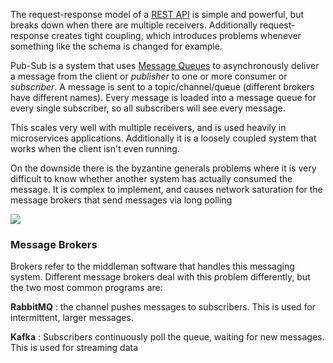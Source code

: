 

The request-response model of a [REST API](REST%20API.md) is simple and powerful, but breaks down when there are multiple receivers. Additionally request-response creates tight coupling, which introduces problems whenever something like the schema is changed for example.

Pub-Sub is a system that uses [Message Queues](Message%20Queue.md) to asynchronously deliver a message from the client or _publisher_ to one or more consumer or _subscriber_. A message is sent to a topic/channel/queue (different brokers have different names). Every message is loaded into a message queue for every single subscriber, so all subscribers will see every message.

This scales very well with multiple receivers, and is used heavily in microservices applications. Additionally it is a loosely coupled system that works when the client isn't even running.

On the downside there is the byzantine generals problems where it is very difficult to know whether another system has actually consumed the message. It is complex to implement, and causes network saturation for the message brokers that send messages via long polling

![](Pasted%20image%2020220415202355.png)


### Message Brokers

Brokers refer to the middleman software that handles this messaging system. Different message brokers deal with this problem differently, but the two most common programs are:

**RabbitMQ** : the channel pushes messages to subscribers. This is used for intermittent, larger messages.

**Kafka** : Subscribers continuously poll the queue, waiting for new messages. This is used for streaming data